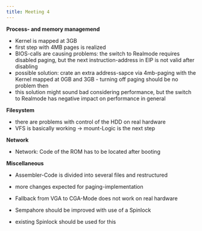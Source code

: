 ```yaml
---
title: Meeting 4
---
```


**Process- and memory managemend**

-   Kernel is mapped at 3GB
-   first step with 4MB pages is realized
-   BIOS-calls are causing problems: the switch to Realmode requires disabled paging, but the next instruction-address in EIP is not valid after disabling
-   possible solution: crate an extra address-sapce via 4mb-paging with the Kernel mapped at 0GB and 3GB - turning off paging should be no problem then
-   this solution might sound bad considering performance, but the switch to Realmode has negative impact on performance in general


**Filesystem**

-   there are problems with control of the HDD on real hardware
-   VFS is basically working -> mount-Logic is the next step


**Network**

-   Network: Code of the ROM has to be located after booting


**Miscellaneous**

-   Assembler-Code is divided into several files and restructured

   -   more changes expected for paging-implementation

-   Fallback from VGA to CGA-Mode does not work on real hardware
-   Sempahore should be improved with use of a Spinlock
-   existing Spinlock should be used for this
